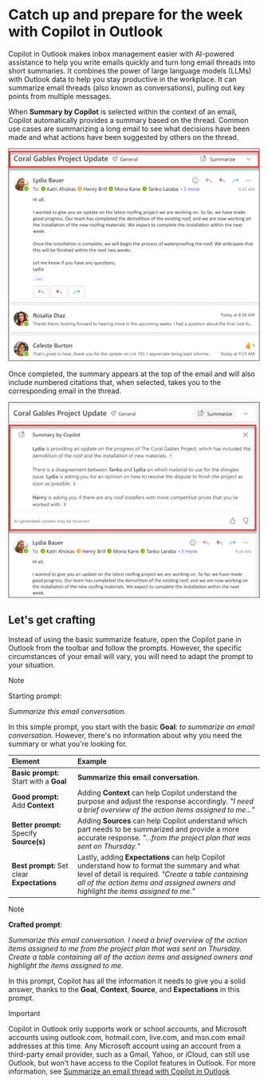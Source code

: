 # Catch up and prepare for the week with Copilot in Outlook

Copilot in Outlook makes inbox management easier with AI-powered assistance to help you write emails quickly and turn long email threads into short summaries. It combines the power of large language models (LLMs) with Outlook data to help you stay productive in the workplace. It can summarize email threads (also known as conversations), pulling out key points from multiple messages.

When **Summary by Copilot** is selected within the context of an email, Copilot automatically provides a summary based on the thread. Common use cases are summarizing a long email to see what decisions have been made and what actions have been suggested by others on the thread.

![Screenshot of the Summary by Copilot experience in Outlook.](../media/summarize_copilot-summarize-outlook.png)

Once completed, the summary appears at the top of the email and will also include numbered citations that, when selected, takes you to the corresponding email in the thread.

![Screenshot of the Summary by Copilot results in Outlook.](../media/summarize_copilot-summarize-results-outlook.png)

## Let's get crafting

Instead of using the basic summarize feature, open the Copilot pane in Outlook from the toolbar and follow the prompts. However, the specific circumstances of your email will vary, you will need to adapt the prompt to your situation.

> [!NOTE]
> Starting prompt:
>
> _Summarize this email conversation._

In this simple prompt, you start with the basic **Goal**: _to summarize an email conversation._ However, there's no information about why you need the summary or what you're looking for.

| Element | Example |
| :------ | :------- |
| **Basic prompt:** Start with a **Goal** | **Summarize this email conversation.** |
| **Good prompt:** Add **Context** | Adding **Context** can help Copilot understand the purpose and adjust the response accordingly. _"I need a brief overview of the action items assigned to me..."_ |
| **Better prompt:** Specify **Source(s)** | Adding **Sources** can help Copilot understand which part needs to be summarized and provide a more accurate response. _"...from the project plan that was sent on Thursday."_ |
| **Best prompt:** Set clear **Expectations** | Lastly, adding **Expectations** can help Copilot understand how to format the summary and what level of detail is required. _"Create a table containing all of the action items and assigned owners and highlight the items assigned to me."_ |

> [!NOTE]
> **Crafted prompt**:
>
> _Summarize this email conversation. I need a brief overview of the action items assigned to me from the project plan that was sent on Thursday. Create a table containing all of the action items and assigned owners and highlight the items assigned to me._

In this prompt, Copilot has all the information it needs to give you a solid answer, thanks to the **Goal**, **Context**, **Source**, and **Expectations** in this prompt.

> [!IMPORTANT]
> Copilot in Outlook only supports work or school accounts, and Microsoft accounts using outlook.com, hotmail.com, live.com, and msn.com email addresses at this time. Any Microsoft account using an account from a third-party email provider, such as a Gmail, Yahoo, or iCloud, can still use Outlook, but won’t have access to the Copilot features in Outlook. For more information, see [Summarize an email thread with Copilot in Outlook](https://support.microsoft.com/office/summarize-an-email-thread-with-copilot-in-outlook-a79873f2-396b-46dc-b852-7fe5947ab640)
